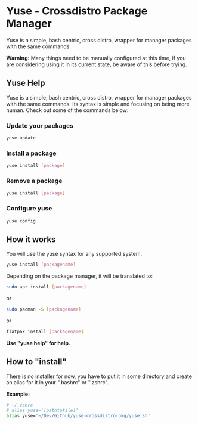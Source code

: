 # Yuse - Crossdistro Package Manager

Yuse is a simple, bash centric, cross distro, wrapper for manager packages with the same commands.

**Warning:** Many things need to be manually configured at this time, if you are considering using it in its current state, be aware of this before trying.

## Yuse Help

Yuse is a simple, bash centric, cross distro, wrapper for manager packages with the same commands. Its syntax is simple and focusing on being more human. Check out some of the commands below:

### Update your packages
```bash 
yuse update 
```

### Install a package
```bash 
yuse install [package] 
```

### Remove a package
```bash 
yuse install [package]
```
### Configure yuse
```bash 
yuse config
```

## How it works

You will use the yuse syntax for any supported system.

```bash
yuse install [packagename]
```

Depending on the package manager, it will be translated to:

```bash
sudo apt install [packagename]
```

or

```bash
sudo pacman -S [packagename]
```

or

```bash
flatpak install [packagename]
```

**Use "yuse help" for help.**

## How to "install"

There is no installer for now, you have to put it in some directory and create an alias for it in your ".bashrc" or ".zshrc".

**Example:**
```bash
# ~/.zshrc
# alias yuse='[pathtofile]'
alias yuse='~/Dev/Github/yuse-crossdistro-pkg/yuse.sh'
```